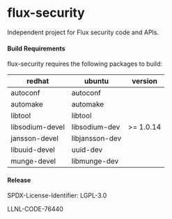 # flux-security
Independent project for Flux security code and APIs.

#### Build Requirements

flux-security requires the following packages to build:

**redhat**	| **ubuntu**		| **version**
----------	| ----------		| -----------
autoconf	| autoconf		|
automake	| automake		|
libtool		| libtool		|
libsodium-devel	| libsodium-dev		| >= 1.0.14
jansson-devel	| libjansson-dev	|
libuuid-devel	| uuid-dev		|
munge-devel	| libmunge-dev		|


#### Release

SPDX-License-Identifier: LGPL-3.0

LLNL-CODE-76440


